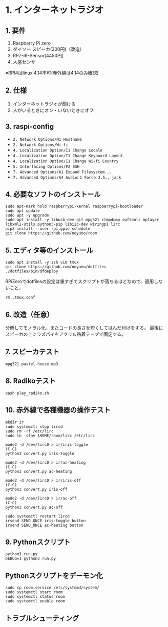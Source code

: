 # 1. インターネットラジオ

## 1. 要件

1. Raspberry Pi zero
2. ダイソー スピーカ(300円)（改造）
5. RPZ-IR-Sensor(4450円)
6. 人感センサ

※RPI4はlinux 4.14不可(赤外線は4.14のみ確認)

## 2. 仕様

1. インターネットラジオが聞ける
4. 人がいるときにオン・いないときにオフ

## 3. raspi-config

- `2. Network Options/N1 Hostname`
- `2. Network Options/Wi-fi`
- `4. Localization Option/I1 Change Locale`
- `4. Localization Option/I1 Change Keyboard Layout`
- `4. Localization Option/I1 Change Wi-fi Country`
- `5. Interfacing Options/P2 SSH`
- `7. Advanced Options/A1 Expand Filesystem...`
- `7. Advanced Options/A4 Audio`: `1 Force 3.5,, jack`

## 4. 必要なソフトのインストール

~~~
sudo apt-mark hold raspberrypi-kernel raspberrypi-bootloader
sudo apt update
sudo apt -y upgrade
sudo apt install -y libusb-dev git mpg321 rtmpdump swftools mplayer libxml2-utils python3-pip libi2c-dev wiringpi lirc
pip3 install --user rpi.gpio schedule
git clone https://github.com/noyuno/room
~~~

## 5. エディタ等のインストール

~~~
sudo apt install -y zsh vim tmux
git clone https://github.com/noyuno/dotfiles
./dotfiles/bin/dfdeploy
~~~

RPiZeroでdotfilesの設定は重すぎてスクリプトが落ちるほどなので、適用しないこと。

~~~
rm .tmux.conf

~~~

## 6. 改造（任意）

分解してモノラル化。またコードの長さを短くしてはんだ付けをする。
最後にスピーカの上にラズパイをアクリル粘着テープで固定する。


## 7. スピーカテスト

~~~
mpg321 pastel-house.mp3
~~~

## 8. Radikoテスト

~~~
bash play_radiko.sh
~~~

## 10. 赤外線で各種機器の操作テスト

~~~
mkdir ir
sudo systemctl stop lircd
sudo rm -rf /etc/lirc
sudo ln -sfnv $HOME/room/lirc /etc/lirc

mode2 -d /dev/lirc0 > ir/iris-toggle
(C-C)
python3 convert.py iris-toggle

mode2 -d /dev/lirc0 > ir/ac-heating
(C-C)
python3 convert.py ac-heating

mode2 -d /dev/lirc0 > ir/iris-off
(C-C)
python3 convert.py iris-off

mode2 -d /dev/lirc0 > ir/ac-off
(C-C)
python3 convert.py ac-off

sudo systemctl restart lircd
irsend SEND_ONCE iris-toggle button
irsend SEND_ONCE ac-heating button
~~~

## 9. Pythonスクリプト

~~~
python3 run.py
DEBUG=1 python3 run.py
~~~

## Pythonスクリプトをデーモン化

~~~
sudo cp room.service /etc/systemd/system/
sudo systemctl start room
sudo systemctl status room
sudo systemctl enable room
~~~

## トラブルシューティング
